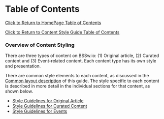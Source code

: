 Table of Contents
===============================
[Click to Return to HomePage Table of Contents](../README.md)

[Click to Return to Content Style Guide Table of Contents](../ContentStyleGuide.md)

### Overview of Content Styling 

There are three types of content on BSSw.io: (1) Original article,
(2) Curated content and (3) Event-related content. Each content
type has its own style and presentation. 

There are common style elements to each content, as discussed in
the [Common layout description](CommonLayout.md) of this guide. The
style specific to each content is described in more detail in the
individual sections for that content, as shown below.

* [Style Guidelines for Original Article](StylingOriginalArticle.md)
* [Style Guidelines for Curated Content](StylingCuratedContent.md)
* [Style Guidelines for Events](StylingEvents.md)


<!---
   Publish: no
---!>
